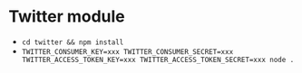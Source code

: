 # Twitter module

- `cd twitter && npm install`
- `TWITTER_CONSUMER_KEY=xxx TWITTER_CONSUMER_SECRET=xxx TWITTER_ACCESS_TOKEN_KEY=xxx TWITTER_ACCESS_TOKEN_SECRET=xxx node .`
